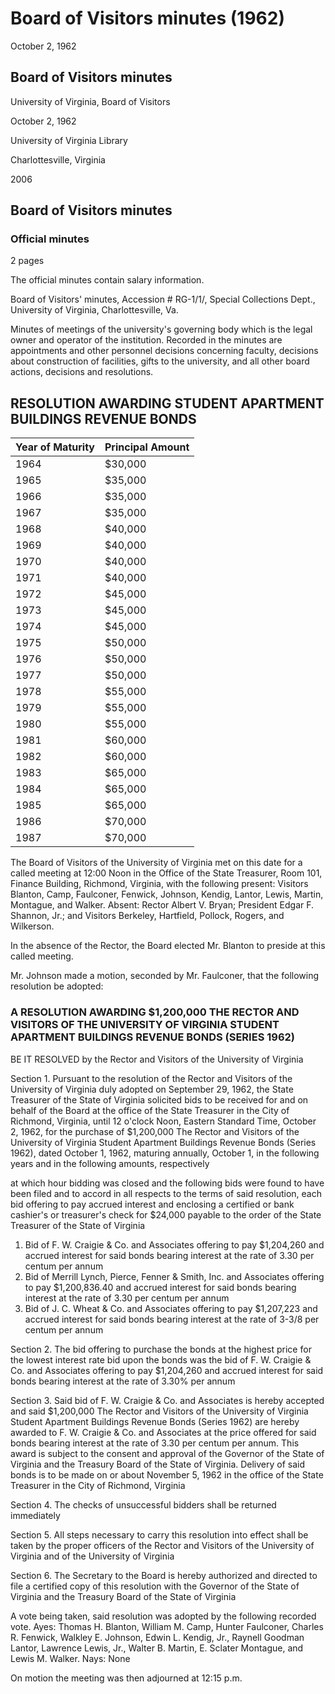 <!-- llmmeta -->
<script type="application/ld+json">
{
"@context": "http://schema.org",
"@type": "BoardMinutes",
"name": "Board Minutes",
"startDate": "1962-10-02T12:00:00",
"endDate": "1962-10-02T12:15:00",
"location": {
"@type": "Place",
"name": "Office of the State Treasurer, Room 101, Finance Building",
"address": {
"@type": "PostalAddress",
"addressLocality": "Richmond",
"addressRegion": "Virginia"
}
},
"organizer": {
"@type": "Organization",
"name": "University of Virginia, Board of Visitors"
},
"keywords": "Board of Visitors, University of Virginia, minutes, revenue bonds",
"description": "Minutes of the Board of Visitors meeting held on October 2, 1962, discussing the awarding of revenue bonds for student apartment buildings.",
"attendee": \[
"Thomas H. Blanton",
"William M. Camp",
"Hunter Faulconer",
"Charles R. Fenwick",
"Walkley E. Johnson",
"Edwin L. Kendig, Jr.",
"Raynell Goodman Lantor",
"Lawrence Lewis, Jr.",
"Walter B. Martin",
"E. Sclater Montague",
"Lewis M. Walker"
],
"about": \[
{
"@type": "Event",
"name": "Meeting of the Board of Visitors",
"description": "A meeting of the governing body of the University of Virginia to discuss various board actions and resolutions.",
"date": "1962-10-02"
},
{
"@type": "FinancialEvent",
"name": "Awarding of Revenue Bonds",
"description": "Resolution awarding $1,200,000 in revenue bonds for student apartment buildings.",
"amount": "$1,200,000",
"interestRate": "3.30%"
}
]
}

</script>
<!-- llmformatted -->
# Board of Visitors minutes (1962)

October 2, 1962

## Board of Visitors minutes

University of Virginia, Board of Visitors

October 2, 1962

University of Virginia Library

Charlottesville, Virginia

2006

## Board of Visitors minutes

### Official minutes

2 pages

The official minutes contain salary information.

Board of Visitors' minutes, Accession # RG-1/1/, Special Collections Dept., University of Virginia, Charlottesville, Va.

Minutes of meetings of the university's governing body which is the legal owner and operator of the institution. Recorded in the minutes are appointments and other personnel decisions concerning faculty, decisions about construction of facilities, gifts to the university, and all other board actions, decisions and resolutions.

## RESOLUTION AWARDING STUDENT APARTMENT BUILDINGS REVENUE BONDS

| Year of Maturity | Principal Amount |
|------------------|------------------|
| 1964             | $30,000          |
| 1965             | $35,000          |
| 1966             | $35,000          |
| 1967             | $35,000          |
| 1968             | $40,000          |
| 1969             | $40,000          |
| 1970             | $40,000          |
| 1971             | $40,000          |
| 1972             | $45,000          |
| 1973             | $45,000          |
| 1974             | $45,000          |
| 1975             | $50,000          |
| 1976             | $50,000          |
| 1977             | $50,000          |
| 1978             | $55,000          |
| 1979             | $55,000          |
| 1980             | $55,000          |
| 1981             | $60,000          |
| 1982             | $60,000          |
| 1983             | $65,000          |
| 1984             | $65,000          |
| 1985             | $65,000          |
| 1986             | $70,000          |
| 1987             | $70,000          |

The Board of Visitors of the University of Virginia met on this date for a called meeting at 12:00 Noon in the Office of the State Treasurer, Room 101, Finance Building, Richmond, Virginia, with the following present: Visitors Blanton, Camp, Faulconer, Fenwick, Johnson, Kendig, Lantor, Lewis, Martin, Montague, and Walker. Absent: Rector Albert V. Bryan; President Edgar F. Shannon, Jr.; and Visitors Berkeley, Hartfield, Pollock, Rogers, and Wilkerson.

In the absence of the Rector, the Board elected Mr. Blanton to preside at this called meeting.

Mr. Johnson made a motion, seconded by Mr. Faulconer, that the following resolution be adopted:

### A RESOLUTION AWARDING $1,200,000 THE RECTOR AND VISITORS OF THE UNIVERSITY OF VIRGINIA STUDENT APARTMENT BUILDINGS REVENUE BONDS (SERIES 1962)

BE IT RESOLVED by the Rector and Visitors of the University of Virginia

Section 1. Pursuant to the resolution of the Rector and Visitors of the University of Virginia duly adopted on September 29, 1962, the State Treasurer of the State of Virginia solicited bids to be received for and on behalf of the Board at the office of the State Treasurer in the City of Richmond, Virginia, until 12 o'clock Noon, Eastern Standard Time, October 2, 1962, for the purchase of $1,200,000 The Rector and Visitors of the University of Virginia Student Apartment Buildings Revenue Bonds (Series 1962), dated October 1, 1962, maturing annually, October 1, in the following years and in the following amounts, respectively

at which hour bidding was closed and the following bids were found to have been filed and to accord in all respects to the terms of said resolution, each bid offering to pay accrued interest and enclosing a certified or bank cashier's or treasurer's check for $24,000 payable to the order of the State Treasurer of the State of Virginia

1. Bid of F. W. Craigie & Co. and Associates offering to pay $1,204,260 and accrued interest for said bonds bearing interest at the rate of 3.30 per centum per annum
2. Bid of Merrill Lynch, Pierce, Fenner & Smith, Inc. and Associates offering to pay $1,200,836.40 and accrued interest for said bonds bearing interest at the rate of 3.30 per centum per annum
3. Bid of J. C. Wheat & Co. and Associates offering to pay $1,207,223 and accrued interest for said bonds bearing interest at the rate of 3-3/8 per centum per annum

Section 2. The bid offering to purchase the bonds at the highest price for the lowest interest rate bid upon the bonds was the bid of F. W. Craigie & Co. and Associates offering to pay $1,204,260 and accrued interest for said bonds bearing interest at the rate of 3.30% per annum

Section 3. Said bid of F. W. Craigie & Co. and Associates is hereby accepted and said $1,200,000 The Rector and Visitors of the University of Virginia Student Apartment Buildings Revenue Bonds (Series 1962) are hereby awarded to F. W. Craigie & Co. and Associates at the price offered for said bonds bearing interest at the rate of 3.30 per centum per annum. This award is subject to the consent and approval of the Governor of the State of Virginia and the Treasury Board of the State of Virginia. Delivery of said bonds is to be made on or about November 5, 1962 in the office of the State Treasurer in the City of Richmond, Virginia

Section 4. The checks of unsuccessful bidders shall be returned immediately

Section 5. All steps necessary to carry this resolution into effect shall be taken by the proper officers of the Rector and Visitors of the University of Virginia and of the University of Virginia

Section 6. The Secretary to the Board is hereby authorized and directed to file a certified copy of this resolution with the Governor of the State of Virginia and the Treasury Board of the State of Virginia

A vote being taken, said resolution was adopted by the following recorded vote. Ayes: Thomas H. Blanton, William M. Camp, Hunter Faulconer, Charles R. Fenwick, Walkley E. Johnson, Edwin L. Kendig, Jr., Raynell Goodman Lantor, Lawrence Lewis, Jr., Walter B. Martin, E. Sclater Montague, and Lewis M. Walker. Nays: None

On motion the meeting was then adjourned at 12:15 p.m.
